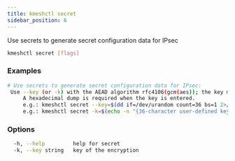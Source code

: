 ```yaml
---
title: kmeshctl secret
sidebar_position: 6
---
```


Use secrets to generate secret configuration data for IPsec

```bash
kmeshctl secret [flags]
```

### Examples

```bash
# Use secrets to generate secret configuration data for IPsec:
 Use --key (or -k) with the AEAD algorithm rfc4106(gcm(aes)); the key must be 36 characters long (32 for key and 4 for salt).
	 A hexadecimal dump is required when the key is entered.
	 e.g.: kmeshctl secret --key=$(dd if=/dev/urandom count=36 bs=1 2>/dev/null | xxd -p -c 64)
	 e.g.: kmeshctl secret -k=$(echo -n "{36-character user-defined key here}" | xxd -p -c 64)
```

### Options

```bash
  -h, --help         help for secret
  -k, --key string   key of the encryption
```
